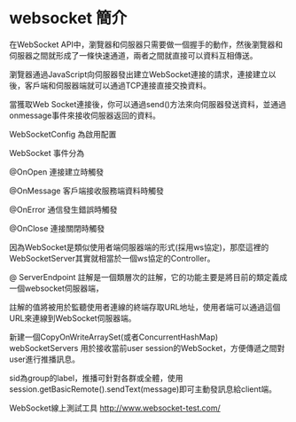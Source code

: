 # websocket 簡介

在WebSocket API中，瀏覽器和伺服器只需要做一個握手的動作，然後瀏覽器和伺服器之間就形成了一條快速通道，兩者之間就直接可以資料互相傳送。

瀏覽器通過JavaScript向伺服器發出建立WebSocket連接的請求，連接建立以後，客戶端和伺服器端就可以通過TCP連接直接交換資料。

當獲取Web Socket連接後，你可以通過send()方法來向伺服器發送資料，並通過onmessage事件來接收伺服器返回的資料。

WebSocketConfig 為啟用配置

WebSocket 事件分為

@OnOpen	  連接建立時觸發

@OnMessage	客戶端接收服務端資料時觸發

@OnError	通信發生錯誤時觸發

@OnClose	連接關閉時觸發

因為WebSocket是類似使用者端伺服器端的形式(採用ws協定)，那麼這裡的WebSocketServer其實就相當於一個ws協定的Controller。

@ ServerEndpoint 註解是一個類層次的註解，它的功能主要是將目前的類定義成一個websocket伺服器端，

註解的值將被用於監聽使用者連線的終端存取URL地址，使用者端可以通過這個URL來連線到WebSocket伺服器端。

新建一個CopyOnWriteArraySet(或者ConcurrentHashMap) webSocketServers 用於接收當前user session的WebSocket，方便傳遞之間對user進行推播訊息。

sid為group的label，推播可針對各群或全體，使用session.getBasicRemote().sendText(message)即可主動發訊息給client端。

WebSocket線上測試工具
http://www.websocket-test.com/
